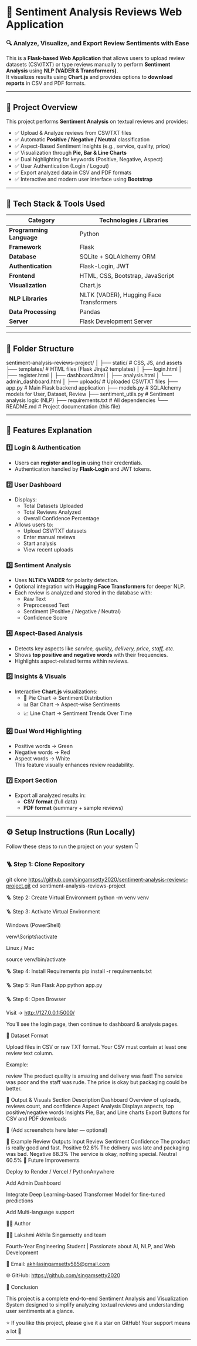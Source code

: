 # 💬 Sentiment Analysis Reviews Web Application

### 🔍 Analyze, Visualize, and Export Review Sentiments with Ease

This is a **Flask-based Web Application** that allows users to upload review datasets (CSV/TXT) or type reviews manually to perform **Sentiment Analysis** using **NLP (VADER & Transformers)**.  
It visualizes results using **Chart.js** and provides options to **download reports** in CSV and PDF formats.  

---

## 🚀 Project Overview

This project performs **Sentiment Analysis** on textual reviews and provides:
- ✅ Upload & Analyze reviews from CSV/TXT files  
- ✅ Automatic **Positive / Negative / Neutral** classification  
- ✅ Aspect-Based Sentiment Insights (e.g., service, quality, price)  
- ✅ Visualization through **Pie, Bar & Line Charts**  
- ✅ Dual highlighting for keywords (Positive, Negative, Aspect)  
- ✅ User Authentication (Login / Logout)  
- ✅ Export analyzed data in CSV and PDF formats  
- ✅ Interactive and modern user interface using **Bootstrap**  

---

## 🧠 Tech Stack & Tools Used

| Category | Technologies / Libraries |
|-----------|---------------------------|
| **Programming Language** | Python |
| **Framework** | Flask |
| **Database** | SQLite + SQLAlchemy ORM |
| **Authentication** | Flask-Login, JWT |
| **Frontend** | HTML, CSS, Bootstrap, JavaScript |
| **Visualization** | Chart.js |
| **NLP Libraries** | NLTK (VADER), Hugging Face Transformers |
| **Data Processing** | Pandas |
| **Server** | Flask Development Server |

---

## 📂 Folder Structure
sentiment-analysis-reviews-project/
│
├── static/ # CSS, JS, and assets
├── templates/ # HTML files (Flask Jinja2 templates)
│ ├── login.html
│ ├── register.html
│ ├── dashboard.html
│ ├── analysis.html
│ └── admin_dashboard.html
│
├── uploads/ # Uploaded CSV/TXT files
├── app.py # Main Flask backend application
├── models.py # SQLAlchemy models for User, Dataset, Review
├── sentiment_utils.py # Sentiment analysis logic (NLP)
├── requirements.txt # All dependencies
└── README.md # Project documentation (this file)


---

## 🧩 Features Explanation

### 1️⃣ **Login & Authentication**
- Users can **register and log in** using their credentials.  
- Authentication handled by **Flask-Login** and JWT tokens.  

### 2️⃣ **User Dashboard**
- Displays:
  - Total Datasets Uploaded
  - Total Reviews Analyzed
  - Overall Confidence Percentage  
- Allows users to:
  - Upload CSV/TXT datasets  
  - Enter manual reviews  
  - Start analysis  
  - View recent uploads  

### 3️⃣ **Sentiment Analysis**
- Uses **NLTK’s VADER** for polarity detection.  
- Optional integration with **Hugging Face Transformers** for deeper NLP.  
- Each review is analyzed and stored in the database with:
  - Raw Text
  - Preprocessed Text
  - Sentiment (Positive / Negative / Neutral)
  - Confidence Score  

### 4️⃣ **Aspect-Based Analysis**
- Detects key aspects like *service, quality, delivery, price, staff, etc.*  
- Shows **top positive and negative words** with their frequencies.  
- Highlights aspect-related terms within reviews.  

### 5️⃣ **Insights & Visuals**
- Interactive **Chart.js** visualizations:
  - 🥧 Pie Chart → Sentiment Distribution  
  - 📊 Bar Chart → Aspect-wise Sentiments  
  - 📈 Line Chart → Sentiment Trends Over Time  

### 6️⃣ **Dual Word Highlighting**
- Positive words → Green  
- Negative words → Red  
- Aspect words → White  
This feature visually enhances review readability.

### 7️⃣ **Export Section**
- Export all analyzed results in:
  - **CSV format** (full data)
  - **PDF format** (summary + sample reviews)

---

## ⚙️ Setup Instructions (Run Locally)

Follow these steps to run the project on your system 👇  

### 🪜 Step 1: Clone Repository

git clone https://github.com/singamsetty2020/sentiment-analysis-reviews-project.git
cd sentiment-analysis-reviews-project

🪜 Step 2: Create Virtual Environment
python -m venv venv

🪜 Step 3: Activate Virtual Environment

Windows (PowerShell)

venv\Scripts\activate


Linux / Mac

source venv/bin/activate

🪜 Step 4: Install Requirements
pip install -r requirements.txt

🪜 Step 5: Run Flask App
python app.py

🪜 Step 6: Open Browser

Visit → http://127.0.0.1:5000/

You’ll see the login page, then continue to dashboard & analysis pages.

🧮 Dataset Format

Upload files in CSV or  raw TXT format.
Your CSV must contain at least one review text column.

Example:

review
The product quality is amazing and delivery was fast!
The service was poor and the staff was rude.
The price is okay but packaging could be better.

🧾 Output & Visuals
Section	Description
Dashboard	Overview of uploads, reviews count, and confidence
Aspect Analysis	Displays aspects, top positive/negative words
Insights	Pie, Bar, and Line charts
Export	Buttons for CSV and PDF downloads

📸 (Add screenshots here later — optional)

📘 Example Review Outputs
Input Review	Sentiment	Confidence
The product is really good and fast.	Positive	92.6%
The delivery was late and packaging was bad.	Negative	88.3%
The service is okay, nothing special.	Neutral	60.5%
🧠 Future Improvements

Deploy to Render / Vercel / PythonAnywhere

Add Admin Dashboard

Integrate Deep Learning-based Transformer Model for fine-tuned predictions

Add Multi-language support

🧑‍💻 Author

👩‍💻 Lakshmi Akhila Singamsetty and team 

Fourth-Year Engineering Student | Passionate about AI, NLP, and Web Development

📧 Email: akhilasingamsetty585@gmail.com

🌐 GitHub: https://github.com/singamsetty2020

🏁 Conclusion

This project is a complete end-to-end Sentiment Analysis and Visualization System designed to simplify analyzing textual reviews and understanding user sentiments at a glance.

⭐ If you like this project, please give it a star on GitHub!
Your support means a lot 💖


---
